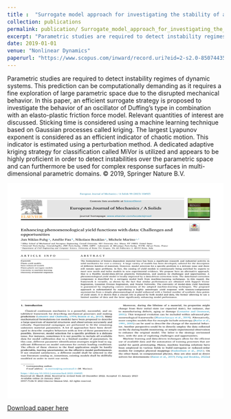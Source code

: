 ```yaml
---
title :  "Surrogate model approach for investigating the stability of a friction-induced oscillator of Duffing’s type"
collection: publications 
permalink: publication/ Surrogate_model_approach_for_investigating_the_stability_of_a_friction-induced_oscillator_of_Duffing’s_type
excerpt: "Parametric studies are required to detect instability regimes of dynamic systems. This prediction can be computationally demanding as it requires a fine exploration of large parametric space due to the disrupted mechanical behavior. In this paper, an efficient surrogate strategy is proposed to investigate the behavior of an oscillator of Duffing’s type in combination with an elasto-plastic friction force model. Relevant quantities of interest are discussed. Sticking time is considered using a machine learning technique based on Gaussian processes called kriging. The largest Lyapunov exponent is considered as an efficient indicator of chaotic motion. This indicator is estimated using a perturbation method. A dedicated adaptive kriging strategy for classification called MiVor is utilized and appears to be highly proficient in order to detect instabilities over the parametric space and can furthermore be used for complex response surfaces in multi-dimensional parametric domains. © 2019, Springer Nature B.V."
date: 2019-01-01
venue: "Nonlinear Dynamics"
paperurl: "https://www.scopus.com/inward/record.uri?eid=2-s2.0-85074435106&doi=10.1007%2fs11071-019-05281-2&partnerID=40&md5=20836c70da97e5889ec5be90d7e230c0"
---
```

Parametric studies are required to detect instability regimes of dynamic systems. This prediction can be computationally demanding as it requires a fine exploration of large parametric space due to the disrupted mechanical behavior. In this paper, an efficient surrogate strategy is proposed to investigate the behavior of an oscillator of Duffing’s type in combination with an elasto-plastic friction force model. Relevant quantities of interest are discussed. Sticking time is considered using a machine learning technique based on Gaussian processes called kriging. The largest Lyapunov exponent is considered as an efficient indicator of chaotic motion. This indicator is estimated using a perturbation method. A dedicated adaptive kriging strategy for classification called MiVor is utilized and appears to be highly proficient in order to detect instabilities over the parametric space and can furthermore be used for complex response surfaces in multi-dimensional parametric domains. © 2019, Springer Nature B.V.


<p align="center">
<img align="middle" src="/../images/2023-Enhancing_phenomenological_yield_functions_with_data%3A_Challenges_and_opportunities.png" alt="1D Adaptive proceudre with SFVCT" width="550" height="500" />
</p>

[Download paper here](https://www.scopus.com/inward/record.uri?eid=2-s2.0-85074435106&doi=10.1007%2fs11071-019-05281-2&partnerID=40&md5=20836c70da97e5889ec5be90d7e230c0)
